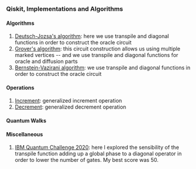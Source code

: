 ### Qiskit, Implementations and Algorithms


#### Algorithms
1) [Deutsch-Jozsa's algorithm](https://github.com/qwchagas/qiskit/blob/master/algorithms%20and%20transpile/deutsch_jozsa_algorithm_transpile.ipynb): here we use transpile and diagonal functions in order to construct the oracle circuit
2) [Grover's algorithm](https://github.com/qwchagas/qiskit/blob/master/algorithms%20and%20transpile/grover_algorithm_transpile.ipynb): this circuit construction allows us using multiple marked vertices -- and we use transpile and diagonal functions for oracle and diffusion parts
3) [Bernstein-Vazirani algorithm](https://github.com/qwchagas/qiskit/blob/master/algorithms%20and%20transpile/bernstein-vazirani_algorithm_transpile.ipynb): we use transpile and diagonal functions in order to construct the oracle circuit

#### Operations
1) [Increment](https://github.com/qwchagas/qiskit/blob/master/operations/increment.ipynb): generalized increment operation
2) [Decrement](https://github.com/qwchagas/qiskit/blob/master/operations/decrement.ipynb): generalized decrement operation


#### Quantum Walks

#### Miscellaneous

1) [IBM Quantum Challenge 2020](https://github.com/qwchagas/qiskit/blob/master/misc/challenge4_circuit_optimization_ibm.ipynb): here I explored the sensibility of the transpile function adding up a global phase to a diagonal operator in order to lower the number of gates. My best score was 50.

